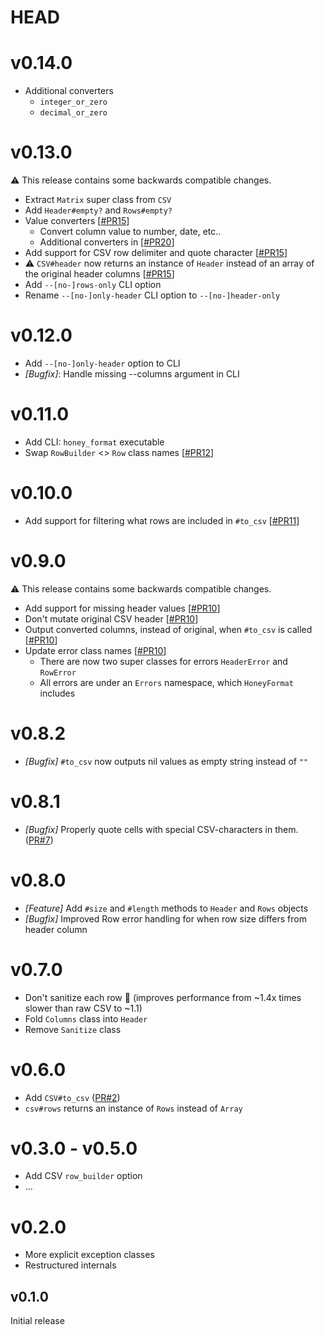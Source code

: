 # HEAD

# v0.14.0

* Additional converters
  + `integer_or_zero`
  + `decimal_or_zero`

# v0.13.0

:warning: This release contains some backwards compatible changes.

* Extract `Matrix` super class from `CSV`
* Add `Header#empty?` and `Rows#empty?`
* Value converters [[#PR15](https://github.com/buren/honey_format/pull/15)]
  + Convert column value to number, date, etc..
  + Additional converters in [[#PR20](https://github.com/buren/honey_format/pull/20)]
* Add support for CSV row delimiter and quote character [[#PR15](https://github.com/buren/honey_format/pull/15)]
* :warning: `CSV#header` now returns an instance of `Header` instead of an array of the original header columns [[#PR15](https://github.com/buren/honey_format/pull/15)]
* Add `--[no-]rows-only` CLI option
* Rename `--[no-]only-header` CLI option to `--[no-]header-only`

# v0.12.0

* Add `--[no-]only-header` option to CLI
* _[Bugfix]_: Handle missing --columns argument in CLI

# v0.11.0

* Add CLI: `honey_format` executable
* Swap `RowBuilder` <> `Row` class names [[#PR12](https://github.com/buren/honey_format/pull/12)]

# v0.10.0

* Add support for filtering what rows are included in `#to_csv` [[#PR11](https://github.com/buren/honey_format/pull/11)]

# v0.9.0

:warning: This release contains some backwards compatible changes.

* Add support for missing header values [[#PR10](https://github.com/buren/honey_format/pull/10)]
* Don't mutate original CSV header [[#PR10](https://github.com/buren/honey_format/pull/10)]
* Output converted columns, instead of original, when `#to_csv` is called [[#PR10](https://github.com/buren/honey_format/pull/10)]
* Update error class names [[#PR10](https://github.com/buren/honey_format/pull/10)]
  - There are now two super classes for errors `HeaderError` and `RowError`
  - All errors are under an `Errors` namespace, which `HoneyFormat` includes

# v0.8.2

* _[Bugfix]_ `#to_csv` now outputs nil values as empty string instead of `""`

# v0.8.1

* _[Bugfix]_ Properly quote cells with special CSV-characters in them. ([PR#7](https://github.com/buren/honey_format/pull/7))

# v0.8.0

* _[Feature]_ Add `#size` and `#length` methods to `Header` and `Rows` objects
* _[Bugfix]_ Improved Row error handling for when row size differs from header column


# v0.7.0

* Don't sanitize each row :rocket: (improves performance from ~1.4x times slower than raw CSV to ~1.1)
* Fold `Columns` class into `Header`
* Remove `Sanitize` class

# v0.6.0

* Add `CSV#to_csv` ([PR#2](https://github.com/buren/honey_format/pull/2))
* `csv#rows` returns an instance of `Rows` instead of `Array`

# v0.3.0 - v0.5.0

* Add CSV `row_builder` option
* ...

# v0.2.0

* More explicit exception classes
* Restructured internals

## v0.1.0

Initial release
